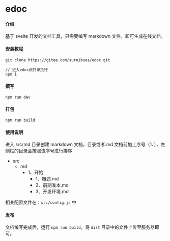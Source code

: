 # edoc

#### 介绍

基于 svelte 开发的文档工具，只需要编写 markdown 文件，即可生成在线文档。

#### 安装教程

```
git clone https://gitee.com/suruibuas/edoc.git

// 进入edoc根目录执行
npm i
```

#### 撰写

```
npm run dev
```

#### 打包

```
npm run build
```

#### 使用说明

进入 src/md 目录创建 markdown 文档，目录或者.md 文档前加上序号（1、），左侧栏的目录会按照该序号进行排序

- src
    - md
        - 1、开始
            - 1、概述.md
            - 2、前期准本.md
            - 3、开发环境.md

相关配置文件在：`src/config.js` 中

#### 发布

文档编写完成后，运行 `npm run build`，将 `dist` 目录中的文件上传至服务器即可。